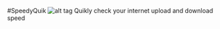 #SpeedyQuik ![alt tag](http://icons.iconarchive.com/icons/designbolts/thin-download/48/Fast-Download-icon.png)
Quikly check your internet upload and download speed


